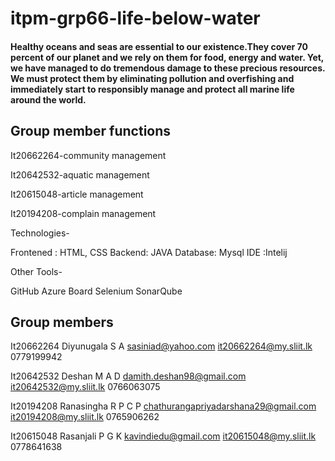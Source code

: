 # itpm-grp66-life-below-water
#### Healthy oceans and seas are essential to our existence.They cover 70 percent of our planet and we rely on them for food, energy and water. Yet, we have managed to do tremendous damage to these precious resources. We must protect them by eliminating pollution and overfishing and immediately start to responsibly manage and protect all marine life around the world.
## Group member functions
It20662264-community management

It20642532-aquatic management

It20615048-article management

It20194208-complain management

Technologies-

Frontened : HTML, CSS
Backend: JAVA
Database: Mysql
IDE :Intelij

Other Tools-

GitHub
Azure Board
Selenium
SonarQube

## Group members
It20662264
Diyunugala S A
sasiniad@yahoo.com
it20662264@my.sliit.lk
0779199942

It20642532
Deshan M A D
damith.deshan98@gmail.com
it20642532@my.sliit.lk
0766063075


It20194208
Ranasingha R P C P chathurangapriyadarshana29@gmail.com
it20194208@my.sliit.lk
0765906262

It20615048
Rasanjali P G K
kavindiedu@gmail.com
it20615048@my.sliit.lk
0778641638
